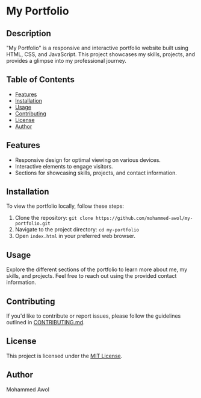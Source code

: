 # My Portfolio

## Description

"My Portfolio" is a responsive and interactive portfolio website built using HTML, CSS, and JavaScript. This project showcases my skills, projects, and provides a glimpse into my professional journey.

## Table of Contents

- [Features](#features)
- [Installation](#installation)
- [Usage](#usage)
- [Contributing](#contributing)
- [License](#license)
- [Author](#author)

## Features

- Responsive design for optimal viewing on various devices.
- Interactive elements to engage visitors.
- Sections for showcasing skills, projects, and contact information.

## Installation

To view the portfolio locally, follow these steps:

1. Clone the repository: `git clone https://github.com/mohammed-awol/my-portfolio.git`
2. Navigate to the project directory: `cd my-portfolio`
3. Open `index.html` in your preferred web browser.

## Usage

Explore the different sections of the portfolio to learn more about me, my skills, and projects. Feel free to reach out using the provided contact information.

## Contributing

If you'd like to contribute or report issues, please follow the guidelines outlined in [CONTRIBUTING.md](CONTRIBUTING.md).

## License

This project is licensed under the [MIT License](LICENSE).

## Author

Mohammed Awol


